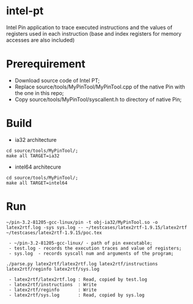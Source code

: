 # intel-pt

Intel Pin application to trace executed instructions and the values of registers used in each instruction (base and index registers for memory accesses are also included)

# Prerequirement

- Download source code of Intel PT;
- Replace source/tools/MyPinTool/MyPinTool.cpp of the native Pin with the one in this repo;
- Copy source/tools/MyPinTool/syscallent.h to directory of native Pin;

# Build

- ia32 architecture

```
cd source/tools/MyPinTool/;
make all TARGET=ia32
```

- intel64 architecure

```
cd source/tools/MyPinTool/;
make all TARGET=intel64
```

# Run

```
~/pin-3.2-81205-gcc-linux/pin -t obj-ia32/MyPinTool.so -o latex2rtf.log -sys sys.log -- ~/testcases/latex2rtf-1.9.15/latex2rtf ~/testcases/latex2rtf-1.9.15/poc.tex

 - ~/pin-3.2-81205-gcc-linux/ - path of pin executable;
 - test.log - records the execution traces and value of registers;
 - sys.log  - records syscall num and arguments of the program;
```

```
./parse.py latex2rtf/latex2rtf.log latex2rtf/instructions latex2rtf/reginfo latex2rtf/sys.log

 - latex2rtf/latex2rtf.log : Read, copied by test.log
 - latex2rtf/instructions  : Write
 - latex2rtf/reginfo       : Write
 - latex2rtf/sys.log       : Read, copied by sys.log
```
